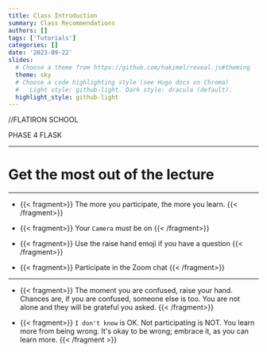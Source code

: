```yaml
---
title: Class Introduction
summary: Class Recommendations
authors: []
tags: ['Tutorials']
categories: []
date: '2023-09-22'
slides:
  # Choose a theme from https://github.com/hakimel/reveal.js#theming
  theme: sky
  # Choose a code highlighting style (see Hugo docs on Chroma)
  #   Light style: github-light. Dark style: dracula (default).
  highlight_style: github-light
---
```


//FLATIRON SCHOOL

PHASE 4 FLASK


---

# Get the most out of the lecture

---

- {{< fragment>}} The more you participate, the more you learn. {{< /fragment>}}

- {{< fragment>}} Your `Camera` must be on {{< /fragment>}}

- {{< fragment>}} Use the raise hand emoji if you have a question {{< /fragment>}}

- {{< fragment>}} Participate in the Zoom chat {{< /fragment>}}
---
- {{< fragment>}} The moment you are confused, raise your hand. Chances are, if you are confused, someone else is too. You are not alone and they will be grateful you asked. {{< /fragment>}}

- {{< fragment>}} `I don't know` is OK. Not participating is NOT. You learn more from being wrong. It's okay to be wrong; embrace it, as you can learn more. {{< /fragment >}}